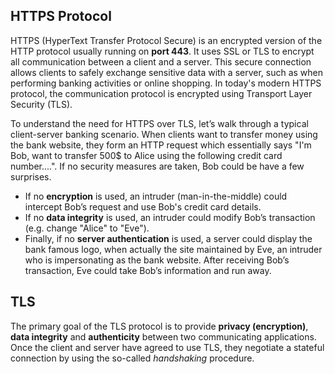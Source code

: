 ## HTTPS Protocol

HTTPS (HyperText Transfer Protocol Secure) is an encrypted version of the HTTP protocol usually running on **port 443**. It uses SSL or TLS to encrypt all communication between a client and a server. This secure connection allows clients to safely exchange sensitive data with a server, such as when performing banking activities or online shopping. In today's modern HTTPS protocol, the communication protocol is encrypted using Transport Layer Security (TLS).

To understand the need for HTTPS over TLS, let’s walk through a typical client-server banking scenario. When clients want to transfer money using the bank website, they form an HTTP request which essentially says "I'm Bob, want to transfer 500$ to Alice using the following credit card number....". If no security measures are taken, Bob could be have a few surprises.

- If no **encryption** is used, an intruder (man-in-the-middle) could intercept Bob’s request and use Bob's credit card details. 
- If no **data integrity** is used, an intruder could modify Bob’s transaction (e.g. change "Alice" to "Eve"). 
- Finally, if no **server authentication** is used, a server could display the bank famous logo, when actually the site maintained by Eve, an intruder who is impersonating as the bank website. After receiving Bob’s transaction, Eve could take Bob’s information and run away.


## TLS 

The primary goal of the TLS protocol is to provide **privacy (encryption)**, **data integrity** and **authenticity** between two communicating applications. Once the client and server have agreed to use TLS, they negotiate a stateful connection by using the so-called *handshaking* procedure.